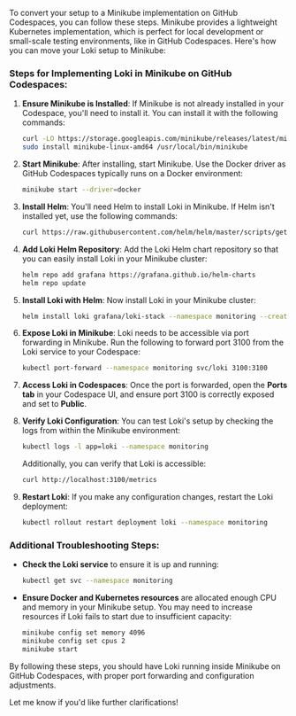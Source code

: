 To convert your setup to a Minikube implementation on GitHub Codespaces, you can follow these steps. Minikube provides a lightweight Kubernetes implementation, which is perfect for local development or small-scale testing environments, like in GitHub Codespaces. Here's how you can move your Loki setup to Minikube:

### Steps for Implementing Loki in Minikube on GitHub Codespaces:

1. **Ensure Minikube is Installed**:
   If Minikube is not already installed in your Codespace, you'll need to install it. You can install it with the following commands:
   ```bash
   curl -LO https://storage.googleapis.com/minikube/releases/latest/minikube-linux-amd64
   sudo install minikube-linux-amd64 /usr/local/bin/minikube
   ```

2. **Start Minikube**:
   After installing, start Minikube. Use the Docker driver as GitHub Codespaces typically runs on a Docker environment:
   ```bash
   minikube start --driver=docker
   ```

3. **Install Helm**:
   You'll need Helm to install Loki in Minikube. If Helm isn't installed yet, use the following commands:
   ```bash
   curl https://raw.githubusercontent.com/helm/helm/master/scripts/get-helm-3 | bash
   ```

4. **Add Loki Helm Repository**:
   Add the Loki Helm chart repository so that you can easily install Loki in your Minikube cluster:
   ```bash
   helm repo add grafana https://grafana.github.io/helm-charts
   helm repo update
   ```

5. **Install Loki with Helm**:
   Now install Loki in your Minikube cluster:
   ```bash
   helm install loki grafana/loki-stack --namespace monitoring --create-namespace
   ```

6. **Expose Loki in Minikube**:
   Loki needs to be accessible via port forwarding in Minikube. Run the following to forward port 3100 from the Loki service to your Codespace:
   ```bash
   kubectl port-forward --namespace monitoring svc/loki 3100:3100
   ```

7. **Access Loki in Codespaces**:
   Once the port is forwarded, open the **Ports tab** in your Codespace UI, and ensure port 3100 is correctly exposed and set to **Public**.

8. **Verify Loki Configuration**:
   You can test Loki's setup by checking the logs from within the Minikube environment:
   ```bash
   kubectl logs -l app=loki --namespace monitoring
   ```

   Additionally, you can verify that Loki is accessible:
   ```bash
   curl http://localhost:3100/metrics
   ```

9. **Restart Loki**:
   If you make any configuration changes, restart the Loki deployment:
   ```bash
   kubectl rollout restart deployment loki --namespace monitoring
   ```

### Additional Troubleshooting Steps:

- **Check the Loki service** to ensure it is up and running:
   ```bash
   kubectl get svc --namespace monitoring
   ```

- **Ensure Docker and Kubernetes resources** are allocated enough CPU and memory in your Minikube setup. You may need to increase resources if Loki fails to start due to insufficient capacity:
   ```bash
   minikube config set memory 4096
   minikube config set cpus 2
   minikube start
   ```

By following these steps, you should have Loki running inside Minikube on GitHub Codespaces, with proper port forwarding and configuration adjustments.

Let me know if you'd like further clarifications!